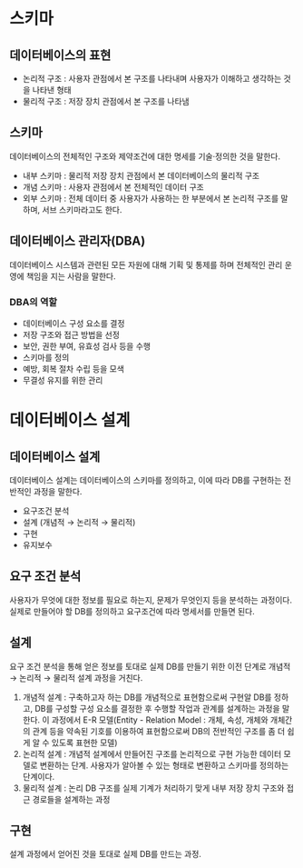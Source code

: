 # 스키마

## 데이터베이스의 표현

- 논리적 구조 : 사용자 관점에서 본 구조를 나타내며 사용자가 이해하고 생각하는 것을 나타낸 형태
- 물리적 구조 : 저장 장치 관점에서 본 구조를 나타냄

## 스키마

데이터베이스의 전체적인 구조와 제약조건에 대한 명세를 기술·정의한 것을 말한다.

- 내부 스키마 : 물리적 저장 장치 관점에서 본 데이터베이스의 물리적 구조
- 개념 스키마 : 사용자 관점에서 본 전체적인 데이터 구조
- 외부 스키마 : 전체 데이터 중 사용자가 사용하는 한 부분에서 본 논리적 구조를 말하며, 서브 스키마라고도 한다.

## 데이터베이스 관리자(DBA)

데이터베이스 시스템과 관련된 모든 자원에 대해 기획 및 통제를 하며 전체적인 관리 운영에 책임을 지는 사람을 말한다.

### DBA의 역할

- 데이터베이스 구성 요소를 결정
- 저장 구조와 접근 방법을 선정
- 보안, 권한 부여, 유효성 검사 등을 수행
- 스키마를 정의
- 예방, 회복 절차 수립 등을 모색
- 무결성 유지를 위한 관리

# 데이터베이스 설계

## 데이터베이스 설계

데이터베이스 설계는 데이터베이스의 스키마를 정의하고, 이에 따라 DB를 구현하는 전반적인 과정을 말한다.

- 요구조건 분석
- 설계 (개념적 → 논리적 → 물리적)
- 구현
- 유지보수

## 요구 조건 분석

사용자가 무엇에 대한 정보를 필요로 하는지, 문제가 무엇인지 등을 분석하는 과정이다. 실제로 만들어야 할 DB를 정의하고 요구조건에 따라 명세서를 만들면 된다.

## 설계

요구 조건 분석을 통해 얻은 정보를 토대로 실제 DB를 만들기 위한 이전 단계로 개념적 → 논리적 → 물리적 설계 과정을 거친다.

1. 개념적 설계 : 구축하고자 하는 DB를 개념적으로 표현함으로써 구현알 DB를 정하고, DB를 구성할 구성 요소를 결정한 후 수행할 작업과 관계를 설계하는 과정을 말한다. 이 과정에서 E-R 모델(Entity - Relation Model : 개체, 속성, 개체와 개체간의 관계 등을 약속된 기호를 이용하여 표현함으로써 DB의 전반적인 구조를 좀 더 쉽게 알 수 있도록 표현한 모델)
2. 논리적 설계 : 개념적 설계에서 만들어진 구조를 논리적으로 구현 가능한 데이터 모델로 변환하는 단계. 사용자가 알아볼 수 있는 형태로 변환하고 스키마를 정의하는 단계이다.
3. 물리적 설계 : 논리 DB 구조를 실제 기계가 처리하기 맞게 내부 저장 장치 구조와 접근 경로들을 설계하는 과정

## 구현

설계 과정에서 얻어진 것을 토대로 실제 DB를 만드는 과정.